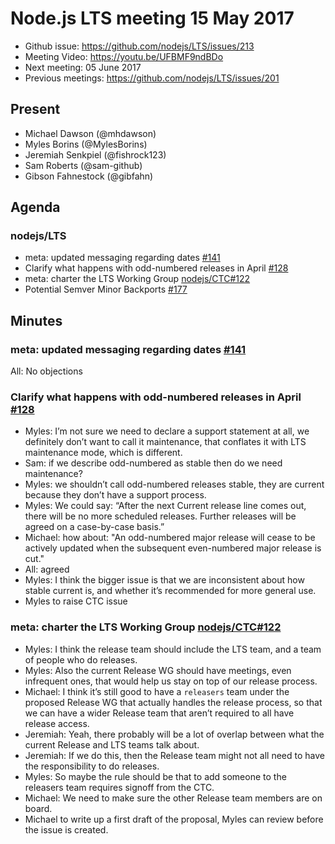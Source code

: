 # Node.js LTS meeting 15 May 2017

- Github issue: https://github.com/nodejs/LTS/issues/213
- Meeting Video: https://youtu.be/UFBMF9ndBDo
- Next meeting: 05 June 2017
- Previous meetings: https://github.com/nodejs/LTS/issues/201

## Present

- Michael Dawson (@mhdawson)
- Myles Borins (@MylesBorins)
- Jeremiah Senkpiel (@fishrock123)
- Sam Roberts (@sam-github)
- Gibson Fahnestock (@gibfahn)


## Agenda

### nodejs/LTS
- meta: updated messaging regarding dates [#141](https://github.com/nodejs/LTS/pull/141)
- Clarify what happens with odd-numbered releases in April [#128](https://github.com/nodejs/LTS/pull/128)
- meta: charter the LTS Working Group [nodejs/CTC#122](https://github.com/nodejs/CTC/pull/122)
- Potential Semver Minor Backports [#177](https://github.com/nodejs/LTS/issues/188)


## Minutes

### meta: updated messaging regarding dates [#141](https://github.com/nodejs/LTS/pull/141)

All: No objections


### Clarify what happens with odd-numbered releases in April [#128](https://github.com/nodejs/LTS/pull/128)

- Myles: I’m not sure we need to declare a support statement at all, we
  definitely don’t want to call it maintenance, that conflates it with LTS
  maintenance mode, which is different.
- Sam: if we describe odd-numbered as stable then do we need maintenance?
- Myles: we shouldn’t call odd-numbered releases stable, they are current
  because they don’t have a support process.
- Myles: We could say: “After the next Current release line comes out, there
  will be no more scheduled releases. Further releases will be agreed on a
  case-by-case basis.”
- Michael: how about: "An odd-numbered major release will cease to be actively 
  updated when the subsequent even-numbered major release is cut."
- All: agreed
- Myles: I think the bigger issue is that we are inconsistent about how stable
  current is, and whether it’s recommended for more general use.
- Myles to raise CTC issue

### meta: charter the LTS Working Group [nodejs/CTC#122](https://github.com/nodejs/CTC/pull/122)

 - Myles: I think the release team should include the LTS team, and a team of
   people who do releases.
 - Myles: Also the current Release WG should have meetings, even infrequent
   ones, that would help us stay on top of our release process.
 - Michael: I think it’s still good to have a `releasers` team under the
   proposed Release WG that actually handles the release process, so that we
   can have a wider Release team that aren’t required to all have release
   access.
- Jeremiah: Yeah, there probably will be a lot of overlap between what the
  current Release and LTS teams talk about.
- Jeremiah: If we do this, then the Release team might not all need to have the
  responsibility to do releases.
- Myles: So maybe the rule should be that to add someone to the releasers team
  requires signoff from the CTC.
- Michael: We need to make sure the other Release team members are on board.
- Michael to write up a first draft of the proposal, Myles can review before
  the issue is created.


